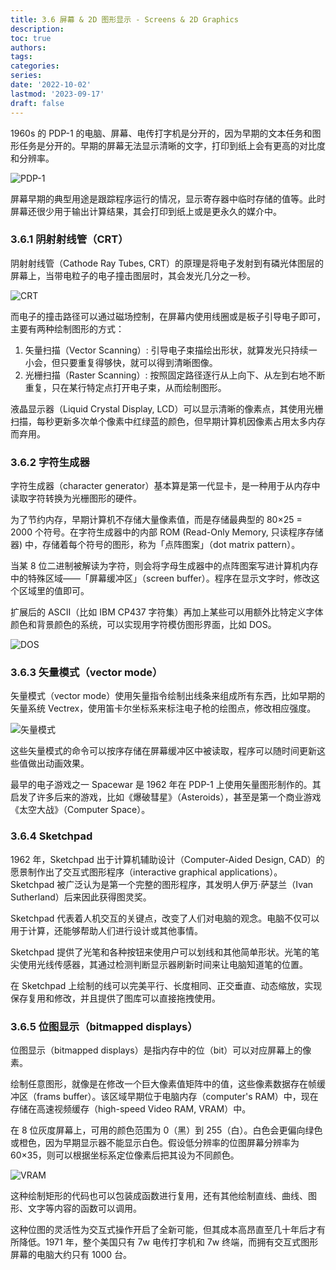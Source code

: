 ```yaml
---
title: 3.6 屏幕 & 2D 图形显示 - Screens & 2D Graphics
description: 
toc: true
authors:
tags:
categories:
series:
date: '2022-10-02'
lastmod: '2023-09-17'
draft: false
---
```

1960s 的 PDP-1 的电脑、屏幕、电传打字机是分开的，因为早期的文本任务和图形任务是分开的。早期的屏幕无法显示清晰的文字，打印到纸上会有更高的对比度和分辨率。

![PDP-1 ](https://zyin-1309341307.cos.ap-nanjing.myqcloud.com/note/%7B2023%3A%E5%B9%B4%201%3A%E6%9C%88%2018%3A%E6%97%A5%2018%3A%E6%97%B6%2017%3A%E5%88%86%2026%3A%E7%A7%92%20awgsu0601u1674037046197.png)

屏幕早期的典型用途是跟踪程序运行的情况，显示寄存器中临时存储的值等。此时屏幕还很少用于输出计算结果，其会打印到纸上或是更永久的媒介中。

### 3.6.1 阴射射线管（CRT）

阴射射线管（Cathode Ray Tubes, CRT）的原理是将电子发射到有磷光体图层的屏幕上，当带电粒子的电子撞击图层时，其会发光几分之一秒。

![CRT](https://zyin-1309341307.cos.ap-nanjing.myqcloud.com/note/%7B2023%3A%E5%B9%B4%201%3A%E6%9C%88%2018%3A%E6%97%A5%2018%3A%E6%97%B6%2028%3A%E5%88%86%2046%3A%E7%A7%92%20ywpt4y05gg1674037726711.png)

而电子的撞击路径可以通过磁场控制，在屏幕内使用线圈或是板子引导电子即可，主要有两种绘制图形的方式：

1. 矢量扫描（Vector Scanning）: 引导电子束描绘出形状，就算发光只持续一小会，但只要重复得够快，就可以得到清晰图像。
2. 光栅扫描（Raster Scanning）: 按照固定路径逐行从上向下、从左到右地不断重复，只在某行特定点打开电子束，从而绘制图形。

液晶显示器（Liquid Crystal Display, LCD）可以显示清晰的像素点，其使用光栅扫描，每秒更新多次单个像素中红绿蓝的颜色，但早期计算机因像素占用太多内存而弃用。

### 3.6.2 字符生成器

字符生成器（character generator）基本算是第一代显卡，是一种用于从内存中读取字符转换为光栅图形的硬件。

为了节约内存，早期计算机不存储大量像素值，而是存储最典型的 80×25 = 2000 个符号。在字符生成器中的内部 ROM (Read-Only Memory, 只读程序存储器) 中，存储着每个符号的图形，称为「点阵图案」（dot matrix pattern）。

当某 8 位二进制被解读为字符，则会将字母生成器中的点阵图案写进计算机内存中的特殊区域——「屏幕缓冲区」（screen buffer）。程序在显示文字时，修改这个区域里的值即可。

扩展后的 ASCII（比如 IBM CP437 字符集）再加上某些可以用额外比特定义字体颜色和背景颜色的系统，可以实现用字符模仿图形界面，比如 DOS。

![DOS](https://zyin-1309341307.cos.ap-nanjing.myqcloud.com/note/%7B2023%3A%E5%B9%B4%201%3A%E6%9C%88%2018%3A%E6%97%A5%2018%3A%E6%97%B6%2042%3A%E5%88%86%2029%3A%E7%A7%92%20aljvw4j45m1674038549307.png)

### 3.6.3 矢量模式（vector mode）

矢量模式（vector mode）使用矢量指令绘制出线条来组成所有东西，比如早期的矢量系统 Vectrex，使用笛卡尔坐标系来标注电子枪的绘图点，修改相应强度。

![矢量模式](https://zyin-1309341307.cos.ap-nanjing.myqcloud.com/note/%7B2023%3A%E5%B9%B4%201%3A%E6%9C%88%2018%3A%E6%97%A5%2018%3A%E6%97%B6%2046%3A%E5%88%86%2013%3A%E7%A7%92%20czgpis025s1674038773788.png)

这些矢量模式的命令可以按序存储在屏幕缓冲区中被读取，程序可以随时间更新这些值做出动画效果。

最早的电子游戏之一 Spacewar 是 1962 年在 PDP-1 上使用矢量图形制作的。其启发了许多后来的游戏，比如《爆破彗星》（Asteroids），甚至是第一个商业游戏《太空大战》（Computer Space）。

### 3.6.4 Sketchpad

1962 年，Sketchpad 出于计算机辅助设计（Computer-Aided Design, CAD）的愿景制作出了交互式图形程序（interactive graphical applications）。Sketchpad 被广泛认为是第一个完整的图形程序，其发明人伊万·萨瑟兰（Ivan Sutherland）后来因此获得图灵奖。

Sketchpad 代表着人机交互的关键点，改变了人们对电脑的观念。电脑不仅可以用于计算，还能够帮助人们进行设计或其他事情。

Sketchpad 提供了光笔和各种按钮来使用户可以划线和其他简单形状。光笔的笔尖使用光线传感器，其通过检测判断显示器刷新时间来让电脑知道笔的位置。

在 Sketchpad 上绘制的线可以完美平行、长度相同、正交垂直、动态缩放，实现保存复用和修改，并且提供了图库可以直接拖拽使用。

### 3.6.5 位图显示（bitmapped displays）

位图显示（bitmapped displays）是指内存中的位（bit）可以对应屏幕上的像素。

绘制任意图形，就像是在修改一个巨大像素值矩阵中的值，这些像素数据存在帧缓冲区（frams buffer）。该区域早期位于电脑内存（computer's RAM）中，现在存储在高速视频缓存（high-speed Video RAM, VRAM）中。

在 8 位灰度屏幕上，可用的颜色范围为 0（黑）到 255（白）。白色会更偏向绿色或橙色，因为早期显示器不能显示白色。假设低分辨率的位图屏幕分辨率为 60×35，则可以根据坐标系定位像素后把其设为不同颜色。

![VRAM](https://zyin-1309341307.cos.ap-nanjing.myqcloud.com/note/%7B2023%3A%E5%B9%B4%201%3A%E6%9C%88%2018%3A%E6%97%A5%2020%3A%E6%97%B6%2049%3A%E5%88%86%2026%3A%E7%A7%92%20lvtikwjilo1674046166157.png)

这种绘制矩形的代码也可以包装成函数进行复用，还有其他绘制直线、曲线、图形、文字等内容的函数可以调用。

这种位图的灵活性为交互式操作开启了全新可能，但其成本高昂直至几十年后才有所降低。1971 年，整个美国只有 7w 电传打字机和 7w 终端，而拥有交互式图形屏幕的电脑大约只有 1000 台。
